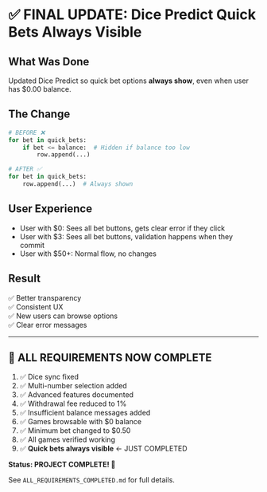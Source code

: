 # ✅ FINAL UPDATE: Dice Predict Quick Bets Always Visible

## What Was Done
Updated Dice Predict so quick bet options **always show**, even when user has $0.00 balance.

## The Change
```python
# BEFORE ❌
for bet in quick_bets:
    if bet <= balance:  # Hidden if balance too low
        row.append(...)

# AFTER ✅
for bet in quick_bets:
    row.append(...)  # Always shown
```

## User Experience
- User with $0: Sees all bet buttons, gets clear error if they click
- User with $3: Sees all bet buttons, validation happens when they commit
- User with $50+: Normal flow, no changes

## Result
✅ Better transparency  
✅ Consistent UX  
✅ New users can browse options  
✅ Clear error messages  

---

## 🎉 ALL REQUIREMENTS NOW COMPLETE

1. ✅ Dice sync fixed
2. ✅ Multi-number selection added
3. ✅ Advanced features documented
4. ✅ Withdrawal fee reduced to 1%
5. ✅ Insufficient balance messages added
6. ✅ Games browsable with $0 balance
7. ✅ Minimum bet changed to $0.50
8. ✅ All games verified working
9. ✅ **Quick bets always visible** ← JUST COMPLETED

**Status: PROJECT COMPLETE! 🎉**

See `ALL_REQUIREMENTS_COMPLETED.md` for full details.
